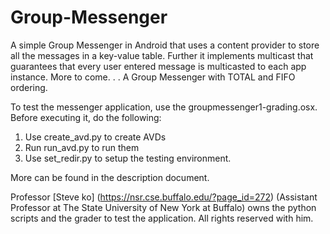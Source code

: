 # Group-Messenger
A simple Group Messenger in Android that uses a content provider to store all the messages in a key-value table. 
Further it implements multicast that guarantees that every user entered message is multicasted to each app instance.
More to come. . . A Group Messenger with TOTAL and FIFO ordering.

To test the messenger application, use the groupmessenger1-grading.osx. Before executing it, do the following:

1. Use create_avd.py to create AVDs
2. Run run_avd.py to run them
3. Use set_redir.py to setup the testing environment.

More can be found in the description document.

Professor [Steve ko] (https://nsr.cse.buffalo.edu/?page_id=272) (Assistant Professor at The State University of New York at Buffalo) owns the python scripts and the grader to test the application. All rights reserved with him.
